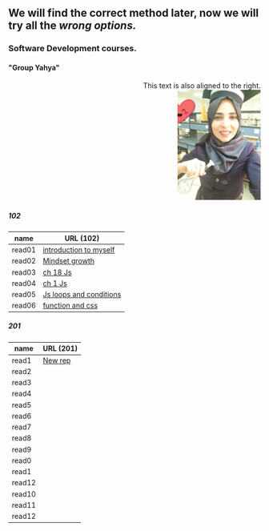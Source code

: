 
## We will find the correct method later, now we will try all the ***wrong options.***
### Software Development courses.          
####  "Group Yahya"
<!-- <span style="display:block;text-align:center" width="350">![Test Automation](11.jpg)</span> -->
<!-- <img align="right" width="300" src="11.jpg"> -->
<p align="right" width="100%">
    This text is also aligned to the right.<br>
    <img width="33%" src="11.jpg"> 
</p>

##### 102
name   | URL (102)                                                   
------ | -----                                                       
read01 |[introduction to myself](1.md)                               
read02 |[Mindset growth](22.md)                                      
read03 |[ch 18 Js](3.md)                                             
read04 |[ch 1 Js](4.md)                                              
read05 |[Js loops and conditions](55.md)                             
read06 |[function and css](06read.md)                                

##### 201 

name   | URL (201)                                                   
------ | -----                                                       
read1  |[New rep](.md)                               
read2  |[](.md)                                      
read3  |[](.md)                                             
read4  |[](.md)                                              
read5  |[](.md)                             
read6  |[](.md) 
read7  |[](.md)                               
read8  |[](.md)                                      
read9  |[](.md)                                             
read0  |[](.md)                                              
read1  |[](.md)                             
read12 |[](.md)
read10 |[](.md)                                              
read11 |[](.md)                             
read12 |[](.md)


